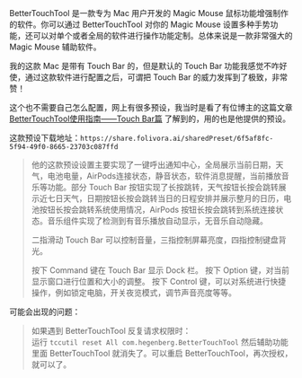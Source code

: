 BetterTouchTool 是一款专为 Mac 用户开发的 Magic Mouse 鼠标功能增强制作的软件。你可以通过 BetterTouchTool 对你的 Magic Mouse 设置多种手势功能，还可以对单个或者全局的软件进行操作功能定制。总体来说是一款非常强大的Magic Mouse 辅助软件。

我的这款 Mac 是带有 Touch Bar 的，但是默认的 Touch Bar 功能我感觉不咋好使，通过这款软件进行配置之后，可谓把 Touch Bar 的威力发挥到了极致，非常赞！

这个也不需要自己怎么配置，网上有很多预设，我当时是看了有位博主的这篇文章 [BetterTouchTool使用指南——Touch Bar篇](https://zhuanlan.zhihu.com/p/240331709) 了解到的，用的也是他提供的预设。

这款预设下载地址：`https://share.folivora.ai/sharedPreset/6f5af8fc-5f94-49f0-8665-23703c087ffd`

> 他的这款预设设置主要实现了一键呼出通知中心，全局展示当前日期，天气，电池电量，AirPods连接状态，静音状态，软件消息提醒，当前播放音乐等功能。部分 Touch Bar 按钮实现了长按跳转，天气按钮长按会跳转展示近七日天气，日期按钮长按会跳转当日的日程安排并展示整月的日历，电池按钮长按会跳转系统使用情况，AirPods 按钮长按会跳转到系统连接状态。音乐组件实现了检测到有音乐播放自动显示，无音乐自动隐藏。
>
> 二指滑动 Touch Bar 可以控制音量，三指控制屏幕亮度，四指控制键盘背光。
>
> 按下 Command 键在 Touch Bar 显示 Dock 栏。
> 按下 Option 键，对当前显示窗口进行位置和大小的调整。
> 按下 Control 键，可以对系统进行快捷操作，例如锁定电脑，开关夜览模式，调节声音亮度等等。

可能会出现的问题：

> 如果遇到 BetterTouchTool 反复请求权限时：  
运行 `tccutil reset All com.hegenberg.BetterTouchTool`
然后辅助功能里面 BetterTouchTool 就消失了。可以重启 BetterTouchTool，再次授权，就可以了。
